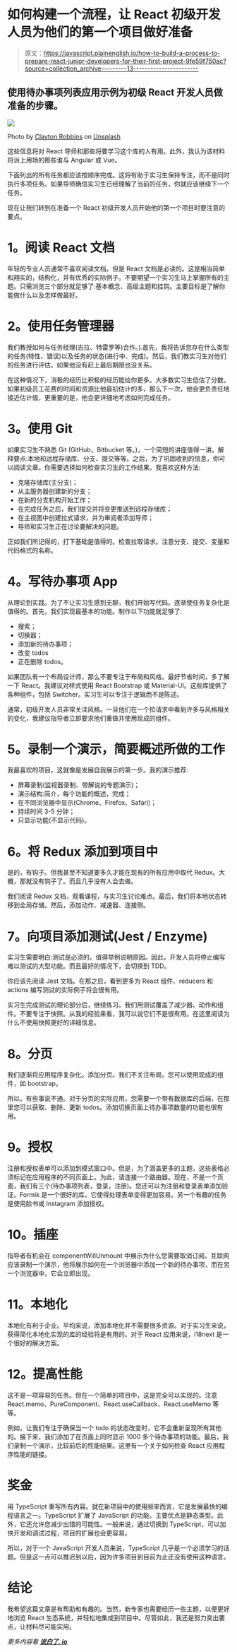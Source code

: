 # 如何构建一个流程，让 React 初级开发人员为他们的第一个项目做好准备

> 原文：<https://javascript.plainenglish.io/how-to-build-a-process-to-prepare-react-junior-developers-for-their-first-project-9fe59f750ac?source=collection_archive---------13----------------------->

## 使用待办事项列表应用示例为初级 React 开发人员做准备的步骤。

![](img/89bc84c6017c331511d9ced74c1e1e07.png)

Photo by [Clayton Robbins](https://unsplash.com/@claytonrobbins?utm_source=medium&utm_medium=referral) on [Unsplash](https://unsplash.com?utm_source=medium&utm_medium=referral)

这些信息将对 React 导师和那些将要学习这个库的人有用。此外，我认为该材料将派上用场的那些谁与 Angular 或 Vue。

下面列出的所有任务都应该按顺序完成。这将有助于实习生保持专注，而不是同时执行多项任务。如果导师确信实习生已经理解了当前的任务，你就应该继续下一个任务。

现在让我们转到在准备一个 React 初级开发人员开始他的第一个项目时要注意的要点。

# **1。阅读 React 文档**

年轻的专业人员通常不喜欢阅读文档。但是 React 文档是必读的。这是相当简单和翔实的，结构化，并有优秀的实际例子。不要期望一个实习生马上掌握所有的主题。只需浏览三个部分就足够了:基本概念、高级主题和挂钩。主要目标是了解你能做什么以及怎样做最好。

# **2。使用任务管理器**

我们教授如何与任务经理(吉拉、特雷罗等)合作。).首先，我将告诉您存在什么类型的任务(特性、错误)以及任务的状态(进行中、完成)。然后，我们教实习生对他们的任务进行评估。如果他没有赶上最后期限也没关系。

在这种情况下，消极的经历比积极的经历能给你更多。大多数实习生低估了分数。如果初级员工花费的时间和资源比他最初估计的多，那么下一次，他会更负责任地接近估计值，更重要的是，他会更详细地考虑如何完成任务。

# **3。使用 Git**

如果实习生不熟悉 Git (GitHub，Bitbucket 等。)，一个简短的讲座值得一讲。解释要点:本地和远程存储库、分支、提交等等。之后，为了巩固收到的信息，你可以阅读文章。你需要选择如何检查实习生的工作结果。我喜欢这种方法:

*   克隆存储库(主分支)；
*   从主服务器创建新的分支；
*   在新的分支机构开始工作；
*   在完成任务之后，我们提交并将变更推送到远程存储库；
*   在主视图中创建拉式请求，并为审阅者添加导师；
*   导师和实习生正在讨论要解决的问题。

正如我们所记得的，打下基础是值得的。检查拉取请求。注意分支、提交、变量和代码格式的名称。

# **4。写待办事项 App**

从理论到实践。为了不让实习生感到无聊，我们开始写代码。逐渐使任务复杂化是值得的。首先，我们实现最基本的功能。制作以下功能就足够了:

*   搜索；
*   切换器；
*   添加新的待办事项；
*   改变 todos
*   正在删除 todos。

如果团队有一个布局设计师，那么不要专注于布局和风格。最好节省时间，多了解一下 React。我建议对样式使用 React Bootstrap 或 Material-UI。这些库提供了各种组件，包括 Switcher。实习生可以专注于逻辑而不是陈述。

通常，初级开发人员非常关注风格。一旦他们在一个拉请求中看到许多与风格相关的变化，我建议指导者立即要求他们重做并使用现成的组件。

# **5。录制一个演示，简要概述所做的工作**

我最喜欢的项目。这就像是发展自我展示的第一步。我的演示推荐:

*   屏幕录制(监视器录制、带解说的专题演示)；
*   演示结构:简介，每个功能的概述，完成；
*   在不同浏览器中显示(Chrome、Firefox、Safari)；
*   持续时间 3-5 分钟；
*   只显示功能(不显示代码)。

# **6。将 Redux 添加到项目中**

是的，有钩子。但我甚至不知道要多久才能在现有的所有应用中取代 Redux。大概，那就没有钩子了。而且几乎没有人会去做。

我们阅读 Redux 文档，观看课程，与实习生讨论难点。最后，我们将本地状态转移到全局存储。然后，添加动作、减速器、连接侧。

# **7。向项目添加测试(Jest / Enzyme)**

实习生需要明白:测试是必须的。值得举例说明原因。因此，开发人员将停止编写难以测试的大型功能。而且最好的情况下，会切换到 TDD。

你应该先阅读 Jest 文档。在那之后，看到更多为 React 组件、reducers 和 actions 编写测试的实际例子将会很有用。

实习生完成测试的理论部分后，继续练习。我们用测试覆盖了减少器、动作和组件。不要专注于快照。从我的经验来看，我可以说它们不是很有用。在这里阅读为什么不使用快照更好的详细信息。

# **8。分页**

我们逐渐将应用程序复杂化。添加分页。我们不关注布局。您可以使用现成的组件，如 bootstrap。

所以。有些事说不通。对于分页的实际应用，您需要一个带有数据库的后端，在那里您可以获取、删除、更新 todos。添加切换页面上待办事项数量的功能也很有用。

# **9。授权**

注册和授权表单可以添加到模式窗口中。但是，为了涵盖更多的主题，这些表格必须标记在应用程序的不同页面上。为此，请连接一个路由器。现在，不是一个页面，我们有三个(待办事项列表，登录，注册)。您还可以为注册和登录表单添加验证。Formik 是一个很好的库，它使得处理表单变得更加容易。另一个有趣的任务是使用脸书或 Instagram 添加授权。

# **10。插座**

指导者有机会在 componentWillUnmount 中展示为什么您需要取消订阅。互联网应该录制一个演示，他将展示如何在一个浏览器中添加一个新的待办事项，而在另一个浏览器中，它会立即出现。

# **11。本地化**

本地化有利于企业。平均来说，添加本地化并不需要很多资源。对于实习生来说，获得简化本地化实现的库的经验将是有用的。对于 React 应用来说，i18next 是一个很好的解决方案。

# **12。提高性能**

这不是一项容易的任务。但在一个简单的项目中，这是完全可以实现的。注意 React.memo、PureComponent、React.useCallback、React.useMemo 等等。

例如，让我们专注于确保当一个 todo 的状态改变时，它不会重新呈现所有其他的。接下来，我们添加了在页面上同时显示 1000 多个待办事项的功能。最后，我们录制一个演示，比较前后的性能结果。这里有一个关于如何检查 React 应用程序性能的链接。

# **奖金**

用 TypeScript 重写所有内容。就在新项目中的使用频率而言，它是发展最快的编程语言之一。TypeScript 扩展了 JavaScript 的功能。主要优点是静态类型。此外，它还允许您减少出错的可能性。一般来说，通过切换到 TypeScript，可以加快开发和调试过程，项目的扩展也会更容易。

所以，对于一个 JavaScript 开发人员来说，TypeScript 几乎是一个必须学习的话题。但是这一点可以推迟到以后，因为许多项目到目前为止还没有使用这种语言。

# **结论**

我希望这篇文章是有帮助和有趣的。当然，新专家也需要经历一些主题，以便更好地浏览 React 生态系统，并轻松地集成到项目中。尽管如此，我还是努力突出要点，让材料尽可能实用。

*更多内容看* [***说白了. io***](http://plainenglish.io/)